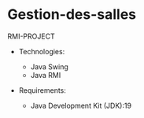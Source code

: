 # Gestion-des-salles

RMI-PROJECT

* Technologies:

   - Java Swing
   - Java RMI
* Requirements:

   - Java Development Kit (JDK):19 
